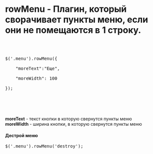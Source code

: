 # rowMenu - Плагин, который сворачивает пункты меню, если они не помещаются в 1 строку.
<br>
<br>
<pre>
$('.menu').rowMenu({<br>
&nbsp;&nbsp;&nbsp;&nbsp;"moreText":"Еще",<br>
&nbsp;&nbsp;&nbsp;&nbsp;"moreWidth": 100<br>
});
</pre>
<br>
<br>
<br>
<br>
<b>moreText</b> - текст кнопки в которую свернутся пункты меню
<br>
<b>moreWidth</b> - ширина кнопки, в которую свернутся пункты меню
<br>
<h4>Дестрой меню</h4>
<pre>$('.menu').rowMenu('destroy');</pre>
